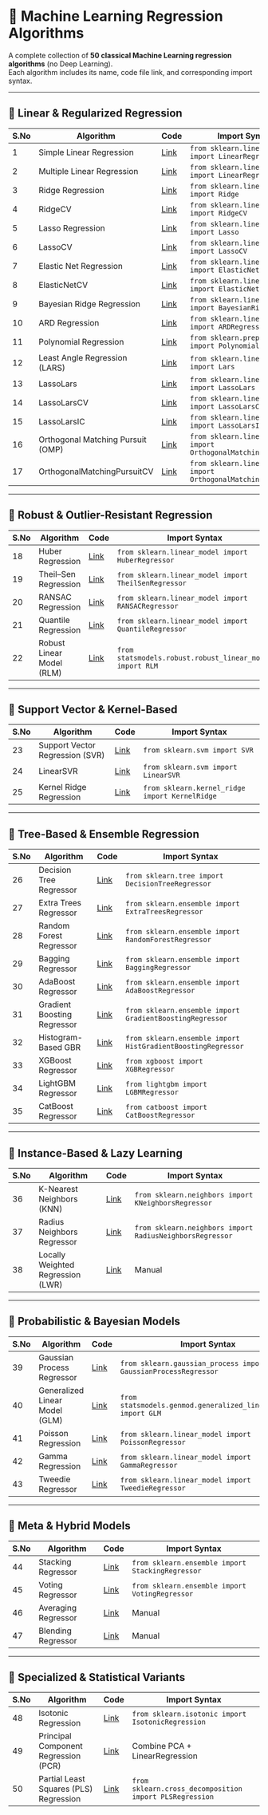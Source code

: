 # 🧠 Machine Learning Regression Algorithms

A complete collection of **50 classical Machine Learning regression algorithms** (no Deep Learning).  
Each algorithm includes its name, code file link, and corresponding import syntax.

---

## 🔹 Linear & Regularized Regression

| S.No | Algorithm | Code | Import Syntax |
|------|------------|------|----------------|
| 1 | Simple Linear Regression | [Link](https://github.com/MainakVerse/Regressions/blob/main/simple-linear-regression.py) | `from sklearn.linear_model import LinearRegression` |
| 2 | Multiple Linear Regression | [Link](https://github.com/MainakVerse/Regressions/blob/main/multiple-linear-regression.py) | `from sklearn.linear_model import LinearRegression` |
| 3 | Ridge Regression | [Link](https://github.com/MainakVerse/Regressions/blob/main/ridge-regression.py) | `from sklearn.linear_model import Ridge` |
| 4 | RidgeCV | [Link](https://github.com/MainakVerse/Regressions/blob/main/ridge-cross-validation.py) | `from sklearn.linear_model import RidgeCV` |
| 5 | Lasso Regression | [Link](https://github.com/MainakVerse/Regressions/blob/main/lasso-regression.py) | `from sklearn.linear_model import Lasso` |
| 6 | LassoCV | [Link](https://github.com/MainakVerse/Regressions/blob/main/lassocv.py) | `from sklearn.linear_model import LassoCV` |
| 7 | Elastic Net Regression | [Link](https://github.com/MainakVerse/Regressions/blob/main/elastic-net.py) | `from sklearn.linear_model import ElasticNet` |
| 8 | ElasticNetCV | [Link](https://github.com/MainakVerse/Regressions/blob/main/elasticnetcv.py) | `from sklearn.linear_model import ElasticNetCV` |
| 9 | Bayesian Ridge Regression | [Link](https://github.com/MainakVerse/Regressions/blob/main/bayesian-ridge.py) | `from sklearn.linear_model import BayesianRidge` |
| 10 | ARD Regression | [Link](https://github.com/MainakVerse/Regressions/blob/main/ard-regression.py) | `from sklearn.linear_model import ARDRegression` |
| 11 | Polynomial Regression | [Link](https://github.com/MainakVerse/Regressions/blob/main/polynomial-regression.py) | `from sklearn.preprocessing import PolynomialFeatures` |
| 12 | Least Angle Regression (LARS) | [Link](https://github.com/MainakVerse/Regressions/blob/main/lars.py) | `from sklearn.linear_model import Lars` |
| 13 | LassoLars | [Link](https://github.com/MainakVerse/Regressions/blob/main/lasso-lars.py) | `from sklearn.linear_model import LassoLars` |
| 14 | LassoLarsCV | [Link](https://github.com/MainakVerse/Regressions/blob/main/lassolarscv.py) | `from sklearn.linear_model import LassoLarsCV` |
| 15 | LassoLarsIC | [Link](https://github.com/MainakVerse/Regressions/blob/main/lassolarsic.py) | `from sklearn.linear_model import LassoLarsIC` |
| 16 | Orthogonal Matching Pursuit (OMP) | [Link](https://github.com/MainakVerse/Regressions/blob/main/omp.py) | `from sklearn.linear_model import OrthogonalMatchingPursuit` |
| 17 | OrthogonalMatchingPursuitCV | [Link](https://github.com/MainakVerse/Regressions/blob/main/ompcv.py) | `from sklearn.linear_model import OrthogonalMatchingPursuitCV` |

---

## 🔹 Robust & Outlier-Resistant Regression

| S.No | Algorithm | Code | Import Syntax |
|------|------------|------|----------------|
| 18 | Huber Regression | [Link](https://github.com/MainakVerse/Regressions/blob/main/huber.py) | `from sklearn.linear_model import HuberRegressor` |
| 19 | Theil–Sen Regression | [Link](https://github.com/MainakVerse/Regressions/blob/main/theilsen.py) | `from sklearn.linear_model import TheilSenRegressor` |
| 20 | RANSAC Regression | [Link](https://github.com/MainakVerse/Regressions/blob/main/ransac.py) | `from sklearn.linear_model import RANSACRegressor` |
| 21 | Quantile Regression | [Link](https://github.com/MainakVerse/Regressions/blob/main/quantile.py) | `from sklearn.linear_model import QuantileRegressor` |
| 22 | Robust Linear Model (RLM) | [Link](https://github.com/MainakVerse/Regressions/blob/main/rlm.py) | `from statsmodels.robust.robust_linear_model import RLM` |

---

## 🔹 Support Vector & Kernel-Based

| S.No | Algorithm | Code | Import Syntax |
|------|------------|------|----------------|
| 23 | Support Vector Regression (SVR) | [Link](https://github.com/MainakVerse/Regressions/blob/main/svr.py) | `from sklearn.svm import SVR` |
| 24 | LinearSVR | [Link](https://github.com/MainakVerse/Regressions/blob/main/linear-svr.py) | `from sklearn.svm import LinearSVR` |
| 25 | Kernel Ridge Regression | [Link](https://github.com/MainakVerse/Regressions/blob/main/kernel-ridge.py) | `from sklearn.kernel_ridge import KernelRidge` |

---

## 🔹 Tree-Based & Ensemble Regression

| S.No | Algorithm | Code | Import Syntax |
|------|------------|------|----------------|
| 26 | Decision Tree Regressor | [Link](https://github.com/MainakVerse/Regressions/blob/main/decision-tree.py) | `from sklearn.tree import DecisionTreeRegressor` |
| 27 | Extra Trees Regressor | [Link](https://github.com/MainakVerse/Regressions/blob/main/extra-trees.py) | `from sklearn.ensemble import ExtraTreesRegressor` |
| 28 | Random Forest Regressor | [Link](https://github.com/MainakVerse/Regressions/blob/main/random-forest.py) | `from sklearn.ensemble import RandomForestRegressor` |
| 29 | Bagging Regressor | [Link](https://github.com/MainakVerse/Regressions/blob/main/bagging.py) | `from sklearn.ensemble import BaggingRegressor` |
| 30 | AdaBoost Regressor | [Link](https://github.com/MainakVerse/Regressions/blob/main/adaboost.py) | `from sklearn.ensemble import AdaBoostRegressor` |
| 31 | Gradient Boosting Regressor | [Link](https://github.com/MainakVerse/Regressions/blob/main/gradient-boosting.py) | `from sklearn.ensemble import GradientBoostingRegressor` |
| 32 | Histogram-Based GBR | [Link](https://github.com/MainakVerse/Regressions/blob/main/hist-gradient-boosting.py) | `from sklearn.ensemble import HistGradientBoostingRegressor` |
| 33 | XGBoost Regressor | [Link](https://github.com/MainakVerse/Regressions/blob/main/xgboost.py) | `from xgboost import XGBRegressor` |
| 34 | LightGBM Regressor | [Link](https://github.com/MainakVerse/Regressions/blob/main/lightgbm.py) | `from lightgbm import LGBMRegressor` |
| 35 | CatBoost Regressor | [Link](https://github.com/MainakVerse/Regressions/blob/main/catboost.py) | `from catboost import CatBoostRegressor` |

---

## 🔹 Instance-Based & Lazy Learning

| S.No | Algorithm | Code | Import Syntax |
|------|------------|------|----------------|
| 36 | K-Nearest Neighbors (KNN) | [Link](https://github.com/MainakVerse/Regressions/blob/main/knn.py) | `from sklearn.neighbors import KNeighborsRegressor` |
| 37 | Radius Neighbors Regressor | [Link](https://github.com/MainakVerse/Regressions/blob/main/radius-neighbors.py) | `from sklearn.neighbors import RadiusNeighborsRegressor` |
| 38 | Locally Weighted Regression (LWR) | [Link](https://github.com/MainakVerse/Regressions/blob/main/lwr.py) | Manual |

---

## 🔹 Probabilistic & Bayesian Models

| S.No | Algorithm | Code | Import Syntax |
|------|------------|------|----------------|
| 39 | Gaussian Process Regressor | [Link](https://github.com/MainakVerse/Regressions/blob/main/gaussian-process.py) | `from sklearn.gaussian_process import GaussianProcessRegressor` |
| 40 | Generalized Linear Model (GLM) | [Link](https://github.com/MainakVerse/Regressions/blob/main/glm.py) | `from statsmodels.genmod.generalized_linear_model import GLM` |
| 41 | Poisson Regression | [Link](https://github.com/MainakVerse/Regressions/blob/main/poisson.py) | `from sklearn.linear_model import PoissonRegressor` |
| 42 | Gamma Regression | [Link](https://github.com/MainakVerse/Regressions/blob/main/gamma.py) | `from sklearn.linear_model import GammaRegressor` |
| 43 | Tweedie Regressor | [Link](https://github.com/MainakVerse/Regressions/blob/main/tweedie.py) | `from sklearn.linear_model import TweedieRegressor` |

---

## 🔹 Meta & Hybrid Models

| S.No | Algorithm | Code | Import Syntax |
|------|------------|------|----------------|
| 44 | Stacking Regressor | [Link](https://github.com/MainakVerse/Regressions/blob/main/stacking.py) | `from sklearn.ensemble import StackingRegressor` |
| 45 | Voting Regressor | [Link](https://github.com/MainakVerse/Regressions/blob/main/voting.py) | `from sklearn.ensemble import VotingRegressor` |
| 46 | Averaging Regressor | [Link](https://github.com/MainakVerse/Regressions/blob/main/averaging.py) | Manual |
| 47 | Blending Regressor | [Link](https://github.com/MainakVerse/Regressions/blob/main/blending.py) | Manual |

---

## 🔹 Specialized & Statistical Variants

| S.No | Algorithm | Code | Import Syntax |
|------|------------|------|----------------|
| 48 | Isotonic Regression | [Link](https://github.com/MainakVerse/Regressions/blob/main/isotonic.py) | `from sklearn.isotonic import IsotonicRegression` |
| 49 | Principal Component Regression (PCR) | [Link](https://github.com/MainakVerse/Regressions/blob/main/pcr.py) | Combine PCA + LinearRegression |
| 50 | Partial Least Squares (PLS) Regression | [Link](https://github.com/MainakVerse/Regressions/blob/main/pls.py) | `from sklearn.cross_decomposition import PLSRegression` |
